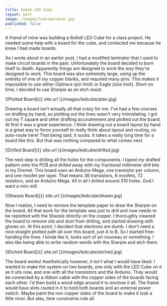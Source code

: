 ```yaml
---
title: 6x6x6 LED Cube
layout: post
image: /images/ledcube/done.jpg
published: false
---
```


A friend of mine was building a 6x6x6 LED Cube for a class project. He needed some help with a board for the cube, and contacted me because he knew I had made boards.

<!-- more -->

As I wrote about in an earlier post, I had a modified laminator that I used to make circuit boards in the past. Unfortunately the board decided to burn itself to death. Apparently things are designed to work the way they're designed to work. This board was also extremely large, using up the entirety of one of my copper blanks, and required many pins. This makes it impossible to use either Diptrace \(pin limit\) or Eagle \(size limit\). Short on time, I decided to use Sharpie as an etch resist.

![Plotted Board]({{ site.url }}/images/ledcube/plan.jpg)

Drawing a board isn't actually all that crazy for me. I've had a few courses on drafting by hand, so plotting out the lines wasn't very intimidating. I got out my T square and other drafting accoutrement and plotted out the board. At first it was a great experience. I think drawing out a board layout by hand is a great way to force yourself to really think about layout and routing, no auto-route here! That being said, it sucks. It takes a really long time for a board like this. But that was nothing compared to what comes next.

![Drilled Board]({{ site.url }}/images/ledcube/drilled.jpg)

The next step is drilling all the holes for the components. I taped my drafted pattern onto the PCB and drilled away with my fractional millimeter drill bits in my Dremel. This board uses an Arduino Mega, one transistor per column, and one mosfet per layer. That means 36 transistors, 6 mosfets, 72 resistors, and an Arduino Mega. All in all I drilled around 310 holes. God I want a mini mill.

![Sharpie Board]({{ site.url }}/images/ledcube/drawn.jpg)

Now I realize, I need to remove the template paper to draw the Sharpie on the board. All that work for the template was just to drill and now needs to be replotted with the Sharpie directly on the copper. I thoroughly cleaned the board to remove oils and dust from drilling, and started drawing with gloves on. At this point, I decided that electrons are dumb. I don't need a nice straight plotted path all over this board, just A to B. So I started free-handing the lines. I kinda like it, looks sort of art nouveau or something. I also like being able to write random words with the Sharpie and etch them.

![Etched Board]({{ site.url }}/images/ledcube/etched.jpg)

The board works! Aesthetically however, it isn't what I would have liked. I wanted to make the system on two boards, one only with the LED Cube on it as it sits now, and one with all the transistors and the Arduino. They would be connected by a ribbon cable with the copper sides of the boards facing each other. I'd then build a wood edge around it to enclose it all. The frame would have slots routed in it to hold both boards and an external power switch. Maybe paint the non copper sides of the board to make it look a little nicer. But alas, time constraints rule all.
